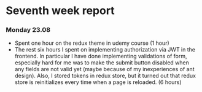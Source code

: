 # Seventh week report

### Monday 23.08

- Spent one hour on the redux theme in udemy course (1 hour)
- The rest six hours I spent on implementing authorization via JWT in the frontend. In particular I have done
  implementing validations of form, especially hard for me was to make the submit button disabled when any fields are
  not valid yet (maybe because of my inexperiences of ant design). Also, I stored tokens in redux store, but it turned
  out that redux store is reinitializes every time when a page is reloaded. (6 hours)


